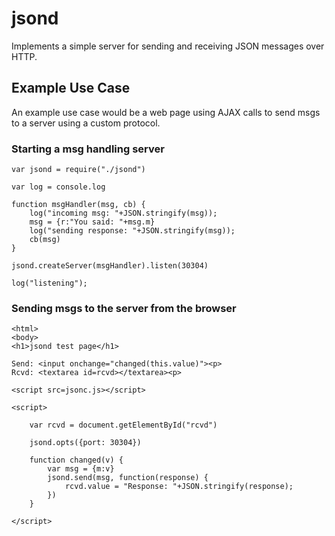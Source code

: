 
# jsond

Implements a simple server for sending and receiving JSON messages over HTTP.


## Example Use Case

An example use case would be a web page using AJAX calls to send msgs to a
server using a custom protocol.

### Starting a msg handling server 

	var jsond = require("./jsond")

	var log = console.log

	function msgHandler(msg, cb) {
		log("incoming msg: "+JSON.stringify(msg));
		msg = {r:"You said: "+msg.m}
		log("sending response: "+JSON.stringify(msg));
		cb(msg)
	}

	jsond.createServer(msgHandler).listen(30304)

	log("listening");



### Sending msgs to the server from the browser

	<html>
	<body>
	<h1>jsond test page</h1>

	Send: <input onchange="changed(this.value)"><p>
	Rcvd: <textarea id=rcvd></textarea><p>

	<script src=jsonc.js></script>

	<script>
		
		var rcvd = document.getElementById("rcvd")

		jsond.opts({port: 30304})

		function changed(v) {
			var msg = {m:v}
			jsond.send(msg, function(response) {
				rcvd.value = "Response: "+JSON.stringify(response);
			})
		}

	</script>




